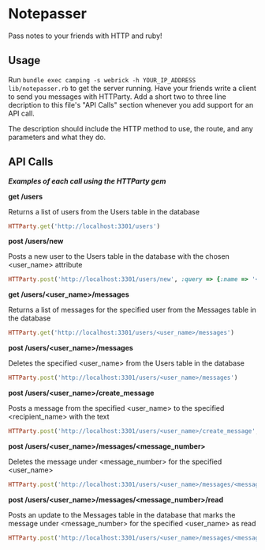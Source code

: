 # Notepasser

Pass notes to your friends with HTTP and ruby!

## Usage

Run `bundle exec camping -s webrick -h YOUR_IP_ADDRESS lib/notepasser.rb`
to get the server running. Have your friends write a client to send you
messages with HTTParty. Add a short two to three line decription to this
file's "API Calls" section whenever you add support for an API call.

The description should include the HTTP method to use,
the route, and any parameters and what they do.

## API Calls

***Examples of each call using the HTTParty gem***

**get /users**

Returns a list of users from the Users table in the database

```ruby
HTTParty.get('http://localhost:3301/users')
```

**post /users/new**

Posts a new user to the Users table in the database with the chosen <user_name> attribute

```ruby
HTTParty.post('http://localhost:3301/users/new', :query => {:name => '<user_name>'})
```

**get /users/<user_name>/messages**

Returns a list of messages for the specified user from the Messages table in the database

```ruby
HTTParty.get('http://localhost:3301/users/<user_name>/messages')
```

**post /users/<user_name>/messages**

Deletes the specified <user_name> from the Users table in the database

```ruby
HTTParty.post('http://localhost:3301/users/<user_name>/messages')
```

**post /users/<user_name>/create_message**

Posts a message from the specified <user_name> to the specified <recipient_name> with the text <content>

```ruby
HTTParty.post('http://localhost:3301/users/<user_name>/create_message', :query => {:name => '<recipient_name>', :content => '<content>'})
```

**post /users/<user_name>/messages/<message_number>**

Deletes the message under <message_number> for the specified <user_name>

```ruby
HTTParty.post('http://localhost:3301/users/<user_name>/messages/<message_number>')
```

**post /users/<user_name>/messages/<message_number>/read**

Posts an update to the Messages table in the database that marks the message under <message_number> for the specified <user_name> as read

```ruby
HTTParty.post('http://localhost:3301/users/<user_name>/messages/<message_number>/read')
```
